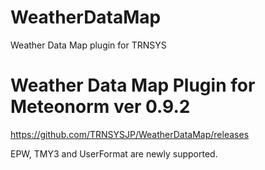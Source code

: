 # WeatherDataMap
Weather Data Map plugin for TRNSYS

# Weather Data Map Plugin for Meteonorm ver 0.9.2
https://github.com/TRNSYSJP/WeatherDataMap/releases

EPW, TMY3 and UserFormat are newly supported.
